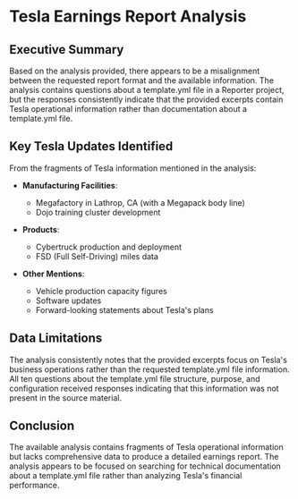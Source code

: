 # Tesla Earnings Report Analysis

## Executive Summary

Based on the analysis provided, there appears to be a misalignment between the requested report format and the available information. The analysis contains questions about a template.yml file in a Reporter project, but the responses consistently indicate that the provided excerpts contain Tesla operational information rather than documentation about a template.yml file.

## Key Tesla Updates Identified

From the fragments of Tesla information mentioned in the analysis:

- **Manufacturing Facilities**:
  - Megafactory in Lathrop, CA (with a Megapack body line)
  - Dojo training cluster development

- **Products**:
  - Cybertruck production and deployment
  - FSD (Full Self-Driving) miles data

- **Other Mentions**:
  - Vehicle production capacity figures
  - Software updates
  - Forward-looking statements about Tesla's plans

## Data Limitations

The analysis consistently notes that the provided excerpts focus on Tesla's business operations rather than the requested template.yml file information. All ten questions about the template.yml file structure, purpose, and configuration received responses indicating that this information was not present in the source material.

## Conclusion

The available analysis contains fragments of Tesla operational information but lacks comprehensive data to produce a detailed earnings report. The analysis appears to be focused on searching for technical documentation about a template.yml file rather than analyzing Tesla's financial performance.